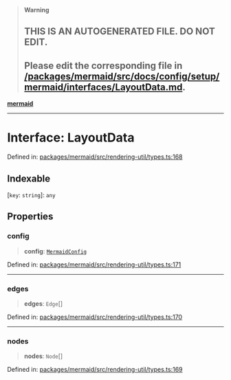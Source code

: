 > **Warning**
>
> ## THIS IS AN AUTOGENERATED FILE. DO NOT EDIT.
>
> ## Please edit the corresponding file in [/packages/mermaid/src/docs/config/setup/mermaid/interfaces/LayoutData.md](../../../../../packages/mermaid/src/docs/config/setup/mermaid/interfaces/LayoutData.md).

[**mermaid**](../../README.md)

---

# Interface: LayoutData

Defined in: [packages/mermaid/src/rendering-util/types.ts:168](https://github.com/mermaid-js/mermaid/blob/master/packages/mermaid/src/rendering-util/types.ts#L168)

## Indexable

\[`key`: `string`]: `any`

## Properties

### config

> **config**: [`MermaidConfig`](MermaidConfig.md)

Defined in: [packages/mermaid/src/rendering-util/types.ts:171](https://github.com/mermaid-js/mermaid/blob/master/packages/mermaid/src/rendering-util/types.ts#L171)

---

### edges

> **edges**: `Edge`\[]

Defined in: [packages/mermaid/src/rendering-util/types.ts:170](https://github.com/mermaid-js/mermaid/blob/master/packages/mermaid/src/rendering-util/types.ts#L170)

---

### nodes

> **nodes**: `Node`\[]

Defined in: [packages/mermaid/src/rendering-util/types.ts:169](https://github.com/mermaid-js/mermaid/blob/master/packages/mermaid/src/rendering-util/types.ts#L169)
